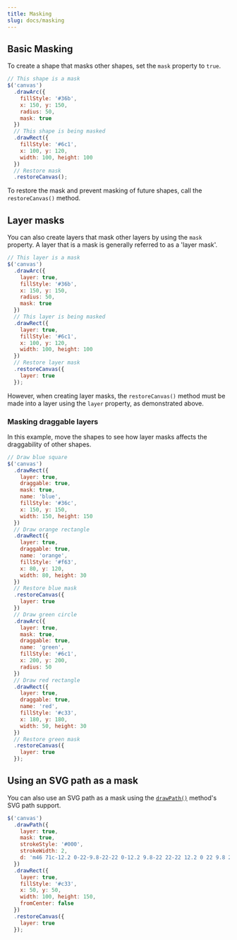 ```yaml
---
title: Masking
slug: docs/masking
---
```


## Basic Masking

To create a shape that masks other shapes, set the `mask` property to `true`.

```js
// This shape is a mask
$('canvas')
  .drawArc({
    fillStyle: '#36b',
    x: 150, y: 150,
    radius: 50,
    mask: true
  })
  // This shape is being masked
  .drawRect({
    fillStyle: '#6c1',
    x: 100, y: 120,
    width: 100, height: 100
  })
  // Restore mask
  .restoreCanvas();
```

To restore the mask and prevent masking of future shapes, call the `restoreCanvas()` method.

## Layer masks

You can also create layers that mask other layers by using the `mask` property. A layer that is a mask is generally referred to as a 'layer mask'.

```js
// This layer is a mask
$('canvas')
  .drawArc({
    layer: true,
    fillStyle: '#36b',
    x: 150, y: 150,
    radius: 50,
    mask: true
  })
  // This layer is being masked
  .drawRect({
    layer: true,
    fillStyle: '#6c1',
    x: 100, y: 120,
    width: 100, height: 100
  })
  // Restore layer mask
  .restoreCanvas({
    layer: true
  });
```

However, when creating layer masks, the `restoreCanvas()` method must be made into a layer using the `layer` property, as demonstrated above.

### Masking draggable layers

In this example, move the shapes to see how layer masks affects the draggability of other shapes.

```js
// Draw blue square
$('canvas')
  .drawRect({
    layer: true,
    draggable: true,
    mask: true,
    name: 'blue',
    fillStyle: '#36c',
    x: 150, y: 150,
    width: 150, height: 150
  })
  // Draw orange rectangle
  .drawRect({
    layer: true,
    draggable: true,
    name: 'orange',
    fillStyle: '#f63',
    x: 80, y: 120,
    width: 80, height: 30
  })
  // Restore blue mask
  .restoreCanvas({
    layer: true
  })
  // Draw green circle
  .drawArc({
    layer: true,
    mask: true,
    draggable: true,
    name: 'green',
    fillStyle: '#6c1',
    x: 200, y: 200,
    radius: 50
  })
  // Draw red rectangle
  .drawRect({
    layer: true,
    draggable: true,
    name: 'red',
    fillStyle: '#c33',
    x: 180, y: 180,
    width: 50, height: 30
  })
  // Restore green mask
  .restoreCanvas({
    layer: true
  });
```

## Using an SVG path as a mask

You can also use an SVG path as a mask using the [`drawPath()`](/jcanvas/docs/paths/) method's SVG path support.

```js
$('canvas')
  .drawPath({
    layer: true,
    mask: true,
    strokeStyle: '#000',
    strokeWidth: 2,
    d: 'm46 71c-12.2 0-22-9.8-22-22 0-12.2 9.8-22 22-22 12.2 0 22 9.8 22 22 0 12.2-9.8 22-22 22z m103.5 159c-20.2 0-36.5-16.3-36.5-36.5 0-20.2 16.3-36.5 36.5-36.5 20.2 0 36.5 16.3 36.5 36.5 0 20.2-16.3 36.5-36.5 36.5z'
  })
  .drawRect({
    layer: true,
    fillStyle: '#c33',
    x: 50, y: 50,
    width: 100, height: 150,
    fromCenter: false
  })
  .restoreCanvas({
    layer: true
  });
```

